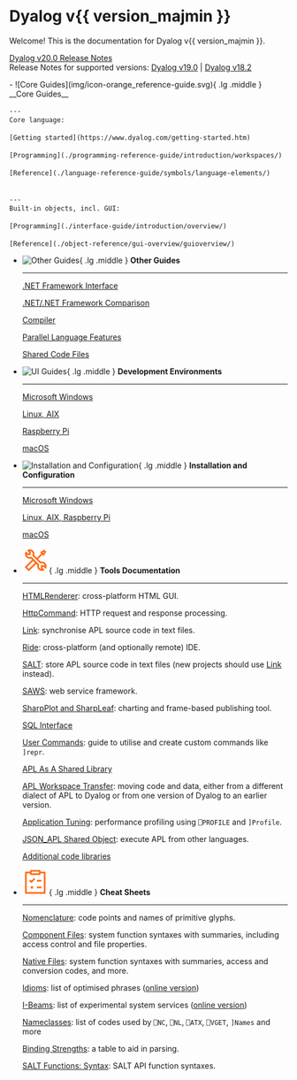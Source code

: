 # Dyalog v{{ version_majmin }}

Welcome! This is the documentation for Dyalog v{{ version_majmin }}.

[Dyalog v20.0 Release Notes](./release-notes/introduction.md)  
Release Notes for supported versions: [Dyalog v19.0](./earlier-release-notes/release-notes-v19-0/introduction/key-features.md) | [Dyalog v18.2](https://help.dyalog.com/18.2/#RelNotes18.2/Key%20Features.htm)


<div class="grid cards" markdown>
- ![Core Guides](img/icon-orange_reference-guide.svg){ .lg .middle }  __Core Guides__

    ---
    Core language:

    [Getting started](https://www.dyalog.com/getting-started.htm)

    [Programming](./programming-reference-guide/introduction/workspaces/)
    
    [Reference](./language-reference-guide/symbols/language-elements/)


    ---
    Built-in objects, incl. GUI:

    [Programming](./interface-guide/introduction/overview/)
    
    [Reference](./object-reference/gui-overview/guioverview/)
    
- ![Other Guides](img/icon-orange_reference-guide.svg){ .lg .middle } __Other Guides__

    ---

    [.NET Framework Interface](./net-framework-interface-guide/overview/introduction/)
    
    [.NET/.NET Framework Comparison](https://docs.dyalog.com/latest/dotNET%20Differences.pdf)

    [Compiler](https://docs.dyalog.com/latest/Compiler%20User%20Guide.pdf)

    [Parallel Language Features](https://docs.dyalog.com/latest/Parallel%20Language%20Features.pdf)

    [Shared Code Files](https://docs.dyalog.com/latest/Shared%20Code%20Files%20User%20Guide.pdf)

- ![UI Guides](img/icon-orange_UI-guides.svg){ .lg .middle } __Development Environments__

    ---

    [Microsoft Windows](./windows-ui-guide/introduction/)
    
    [Linux, AIX](./unix-user-guide/overview/)

    [Raspberry Pi](https://docs.dyalog.com/latest/Dyalog%20for%20Raspberry%20Pi%20User%20Guide.pdf)

    [macOS](https://docs.dyalog.com/latest/Dyalog%20for%20macOS%20UI%20Guide.pdf)

- ![Installation and Configuration](img/icon-orange_installation-configuration.svg){ .lg .middle } __Installation and Configuration__

    ---

    [Microsoft Windows](./windows-installation-and-configuration-guide/documentation/)

    [Linux, AIX, Raspberry Pi](./unix-installation-and-configuration-guide/introduction/)

    [macOS](https://docs.dyalog.com/latest/Dyalog%20for%20macOS%20Installation%20and%20Configuration%20Guide.pdf)




</div>

<div class="grid cards" markdown>

- ![Tools Documentation](img/gfx_icon_tools_02.svg){ .lg .middle } __Tools Documentation__

    ---
        
    [HTMLRenderer](https://docs.dyalog.com/latest/HTMLRenderer%20User%20Guide.pdf): cross-platform HTML GUI.

    [HttpCommand](https://dyalog.github.io/HttpCommand):  HTTP request and response processing.

    [Link](https://dyalog.github.io/link): synchronise APL source code in text files.

    [Ride](https://dyalog.github.io/ride): cross-platform (and optionally remote) IDE.

    [SALT](https://docs.dyalog.com/latest/SALT%20User%20Guide.pdf): store APL source code in text files (new projects should use [Link](https://dyalog.github.io/link) instead).

    [SAWS](https://docs.dyalog.com/latest/SAWS%20User%20Guide.pdf): web service framework.

    [SharpPlot and SharpLeaf](https://sharpplot.com): charting and frame-based publishing tool.

    [SQL Interface](https://docs.dyalog.com/latest/SQL%20Interface%20Guide.pdf)

    [User Commands](https://docs.dyalog.com/latest/User%20Commands%20User%20Guide.pdf): guide to utilise and create custom commands like `]repr`.

    [APL As A Shared Library](https://docs.dyalog.com/latest/APL%20as%20a%20Shared%20Library.pdf)

    [APL Workspace Transfer](https://docs.dyalog.com/latest/APL%20Workspace%20Transfer%20Guide.pdf): moving code and data, either from a different dialect of APL to Dyalog or from one version of Dyalog to an earlier version. 

    [Application Tuning](https://docs.dyalog.com/latest/Application%20Tuning%20Guide.pdf): performance profiling using `⎕PROFILE` and `]Profile`.

    [JSON_APL Shared Object](https://docs.dyalog.com/latest/The%20JSON_APL%20Shared%20Object.pdf): execute APL from other languages.

    [Additional code libraries](https://docs.dyalog.com/latest/Code%20Libraries%20Reference%20Guide.pdf)


</div>

<div class="grid cards" markdown>

- ![Cheat Sheets](img/gfx_icon_cheat-sheet_02.svg){ .lg .middle } __Cheat Sheets__

    ---

    [Nomenclature](https://docs.dyalog.com/latest/CheatSheet%20-%20Nomenclature%20-%20Functions%20and%20Operators.pdf): code points and names of primitive glyphs.

    [Component Files](https://docs.dyalog.com/latest/CheatSheet%20-%20Component%20Files.pdf): system function syntaxes with summaries, including access control and file properties.

    [Native Files](https://docs.dyalog.com/latest/CheatSheet%20-%20Native%20Files.pdf): system function syntaxes with summaries, access and conversion codes, and more.

    [Idioms](https://docs.dyalog.com/latest/CheatSheet%20-%20Idioms.pdf): list of optimised phrases ([online version](https://help.dyalog.com/19.0/#Language/Introduction/Idiom%20Recognition/Idiom%20List.htm))

    [I-Beams](https://docs.dyalog.com/latest/CheatSheet%20-%20I-Beams.pdf): list of experimental system services ([online version](https://help.dyalog.com/19.0/#Language/Primitive%20Operators/I%20Beam.htm))

    [Nameclasses](https://docs.dyalog.com/latest/CheatSheet%20-%20Nameclasses%20and%20Subclasses.pdf): list of codes used by `⎕NC`, `⎕NL`, `⎕ATX`, `⎕VGET`, `]Names` and more

    [Binding Strengths](https://docs.dyalog.com/latest/CheatSheet%20-%20Binding%20Strengths.pdf): a table to aid in parsing.

    [SALT Functions: Syntax](https://docs.dyalog.com/latest/CheatSheet%20-%20SALT%20Functions%20-%20Syntax.pdf): SALT API function syntaxes.

</div>